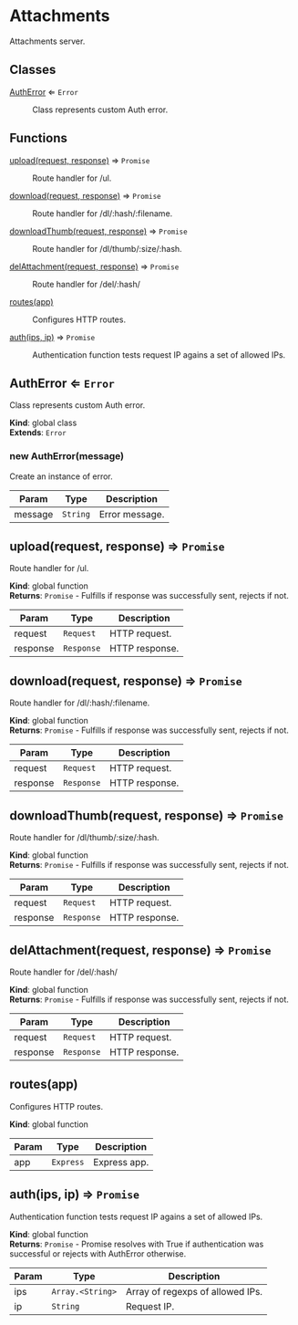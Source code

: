 # Attachments

Attachments server.

## Classes

<dl>
<dt><a href="#AuthError">AuthError</a> ⇐ <code>Error</code></dt>
<dd><p>Class represents custom Auth error.</p>
</dd>
</dl>

## Functions

<dl>
<dt><a href="#upload">upload(request, response)</a> ⇒ <code>Promise</code></dt>
<dd><p>Route handler for /ul.</p>
</dd>
<dt><a href="#download">download(request, response)</a> ⇒ <code>Promise</code></dt>
<dd><p>Route handler for /dl/:hash/:filename.</p>
</dd>
<dt><a href="#downloadThumb">downloadThumb(request, response)</a> ⇒ <code>Promise</code></dt>
<dd><p>Route handler for /dl/thumb/:size/:hash.</p>
</dd>
<dt><a href="#delAttachment">delAttachment(request, response)</a> ⇒ <code>Promise</code></dt>
<dd><p>Route handler for /del/:hash/</p>
</dd>
<dt><a href="#routes">routes(app)</a></dt>
<dd><p>Configures HTTP routes.</p>
</dd>
<dt><a href="#auth">auth(ips, ip)</a> ⇒ <code>Promise</code></dt>
<dd><p>Authentication function tests request IP agains a set of allowed IPs.</p>
</dd>
</dl>

<a name="AuthError"></a>

## AuthError ⇐ <code>Error</code>
Class represents custom Auth error.

**Kind**: global class  
**Extends**: <code>Error</code>  
<a name="new_AuthError_new"></a>

### new AuthError(message)
Create an instance of error.


| Param | Type | Description |
| --- | --- | --- |
| message | <code>String</code> | Error message. |

<a name="upload"></a>

## upload(request, response) ⇒ <code>Promise</code>
Route handler for /ul.

**Kind**: global function  
**Returns**: <code>Promise</code> - Fulfills if response was successfully sent,
                            rejects if not.  

| Param | Type | Description |
| --- | --- | --- |
| request | <code>Request</code> | HTTP request. |
| response | <code>Response</code> | HTTP response. |

<a name="download"></a>

## download(request, response) ⇒ <code>Promise</code>
Route handler for /dl/:hash/:filename.

**Kind**: global function  
**Returns**: <code>Promise</code> - Fulfills if response was successfully sent,
                            rejects if not.  

| Param | Type | Description |
| --- | --- | --- |
| request | <code>Request</code> | HTTP request. |
| response | <code>Response</code> | HTTP response. |

<a name="downloadThumb"></a>

## downloadThumb(request, response) ⇒ <code>Promise</code>
Route handler for /dl/thumb/:size/:hash.

**Kind**: global function  
**Returns**: <code>Promise</code> - Fulfills if response was successfully sent,
                            rejects if not.  

| Param | Type | Description |
| --- | --- | --- |
| request | <code>Request</code> | HTTP request. |
| response | <code>Response</code> | HTTP response. |

<a name="delAttachment"></a>

## delAttachment(request, response) ⇒ <code>Promise</code>
Route handler for /del/:hash/

**Kind**: global function  
**Returns**: <code>Promise</code> - Fulfills if response was successfully sent,
                            rejects if not.  

| Param | Type | Description |
| --- | --- | --- |
| request | <code>Request</code> | HTTP request. |
| response | <code>Response</code> | HTTP response. |

<a name="routes"></a>

## routes(app)
Configures HTTP routes.

**Kind**: global function  

| Param | Type | Description |
| --- | --- | --- |
| app | <code>Express</code> | Express app. |

<a name="auth"></a>

## auth(ips, ip) ⇒ <code>Promise</code>
Authentication function tests request IP agains a set of allowed IPs.

**Kind**: global function  
**Returns**: <code>Promise</code> - Promise resolves with True if authentication was
                       successful or rejects with AuthError otherwise.  

| Param | Type | Description |
| --- | --- | --- |
| ips | <code>Array.&lt;String&gt;</code> | Array of regexps of allowed IPs. |
| ip | <code>String</code> | Request IP. |

